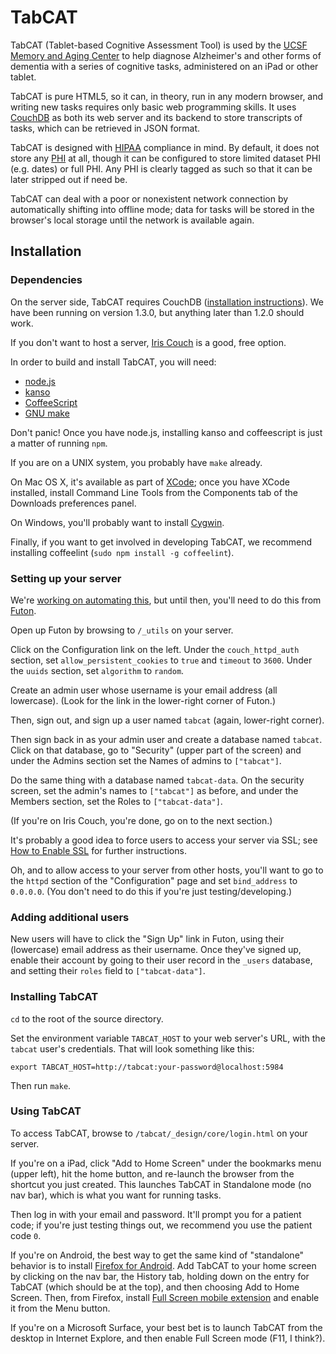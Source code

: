 TabCAT
======

TabCAT (Tablet-based Cognitive Assessment Tool) is used by the [UCSF Memory and Aging Center](http://mac.ucsf.edu) to help diagnose Alzheimer's and other forms of dementia with a series of cognitive tasks, administered on an iPad or other tablet.

TabCAT is pure HTML5, so it can, in theory, run in any modern browser, and writing new tasks requires only basic web programming skills. It uses [CouchDB](http://couchdb.apache.org/) as both its web server and its backend to store transcripts of tasks, which can be retrieved in JSON format.

TabCAT is designed with [HIPAA](http://www.hhs.gov/ocr/privacy/) compliance in mind. By default, it does not store any [PHI](http://www.hhs.gov/ocr/privacy/hipaa/understanding/coveredentities/De-identification/guidance.html#protected) at all, though it can be configured to store limited dataset PHI (e.g. dates) or full PHI. Any PHI is clearly tagged as such so that it can be later stripped out if need be.

TabCAT can deal with a poor or nonexistent network connection by automatically shifting into offline mode; data for tasks will be stored in the browser's local storage until the network is available again.

Installation
------------

### Dependencies

On the server side, TabCAT requires CouchDB ([installation instructions](http://docs.couchdb.org/en/latest/install/index.html)). We have been running on version 1.3.0, but anything later than 1.2.0 should work.

If you don't want to host a server, [Iris Couch](http://www.iriscouch.com/) is a good, free option.

In order to build and install TabCAT, you will need:

 * [node.js](http://nodejs.org/)
 * [kanso](http://kan.so)
 * [CoffeeScript](http://coffeescript.org/)
 * [GNU make](http://www.gnu.org/software/make/)
 
Don't panic! Once you have node.js, installing kanso and coffeescript is just a matter of running `npm`.

If you are on a UNIX system, you probably have `make` already.

On Mac OS X, it's available as part of [XCode](https://developer.apple.com/xcode/); once you have XCode installed, install Command Line Tools from the Components tab of the Downloads preferences panel.

On Windows, you'll probably want to install [Cygwin](http://www.cygwin.com/).

Finally, if you want to get involved in developing TabCAT, we recommend installing coffeelint (`sudo npm install -g coffeelint`).

### Setting up your server

We're [working on automating this](https://github.com/UCSFMemoryAndAging/tabcat/issues/25), but until then, you'll need to do this from [Futon](http://wiki.apache.org/couchdb/Getting_started_with_Futon).

Open up Futon by browsing to `/_utils` on your server.

Click on the Configuration link on the left. Under the `couch_httpd_auth` section, set `allow_persistent_cookies` to `true` and `timeout` to `3600`. Under the `uuids` section, set `algorithm` to `random`.

Create an admin user whose username is your email address (all lowercase). (Look for the link in the lower-right corner of Futon.)

Then, sign out, and sign up a user named `tabcat` (again, lower-right corner).

Then sign back in as your admin user and create a database named `tabcat`. Click on that database, go to "Security" (upper part of the screen) and under the Admins section set the Names of admins to `["tabcat"]`.

Do the same thing with a database named `tabcat-data`. On the security screen, set the admin's names to `["tabcat"]` as before, and under the Members section, set the Roles to `["tabcat-data"]`.

(If you're on Iris Couch, you're done, go on to the next section.)

It's probably a good idea to force users to access your server via SSL; see [How to Enable SSL](http://wiki.apache.org/couchdb/How_to_enable_SSL) for further instructions.

Oh, and to allow access to your server from other hosts, you'll want to go to the `httpd` section of the "Configuration" page and set `bind_address` to `0.0.0.0`. (You don't need to do this if you're just testing/developing.)

### Adding additional users

New users will have to click the "Sign Up" link in Futon, using their (lowercase) email address as their username. Once they've signed up, enable their account by going to their user record in the `_users` database, and setting their `roles` field to `["tabcat-data"]`.

### Installing TabCAT

`cd` to the root of the source directory.

Set the environment variable `TABCAT_HOST` to your web server's URL, with the `tabcat` user's credentials. That will look something like this:

`export TABCAT_HOST=http://tabcat:your-password@localhost:5984`

Then run `make`.

### Using TabCAT

To access TabCAT, browse to `/tabcat/_design/core/login.html` on your server.

If you're on a iPad, click "Add to Home Screen" under the bookmarks menu (upper left), hit the home button, and re-launch the browser from the shortcut you just created. This launches TabCAT in Standalone mode (no nav bar), which is what you want for running tasks.

Then log in with your email and password. It'll prompt you for a patient code; if you're just testing things out, we recommend you use the patient code `0`.

If you're on Android, the best way to get the same kind of "standalone" behavior is to install [Firefox for Android](https://play.google.com/store/apps/details?id=org.mozilla.firefox). Add TabCAT to your home screen by clicking on the nav bar, the History tab, holding down on the entry for TabCAT (which should be at the top), and then choosing Add to Home Screen. Then, from Firefox, install [Full Screen mobile extension](https://addons.mozilla.org/En-us/mobile/addon/full-screen-252573/) and enable it from the Menu button.

If you're on a Microsoft Surface, your best bet is to launch TabCAT from the desktop in Internet Explore, and then enable Full Screen mode (F11, I think?).




